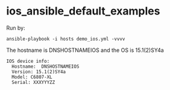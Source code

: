 # ios_ansible_default_examples

Run by:
```
ansible-playbook -i hosts demo_ios.yml -vvvv
```

The hostname is  DNSHOSTNAMEIOS and the OS is 15.1(2)SY4a

```
IOS device info:
  Hostname:  DNSHOSTNAMEIOS
  Version: 15.1(2)SY4a
  Model: C6807-XL
  Serial: XXXYYYZZ
```
